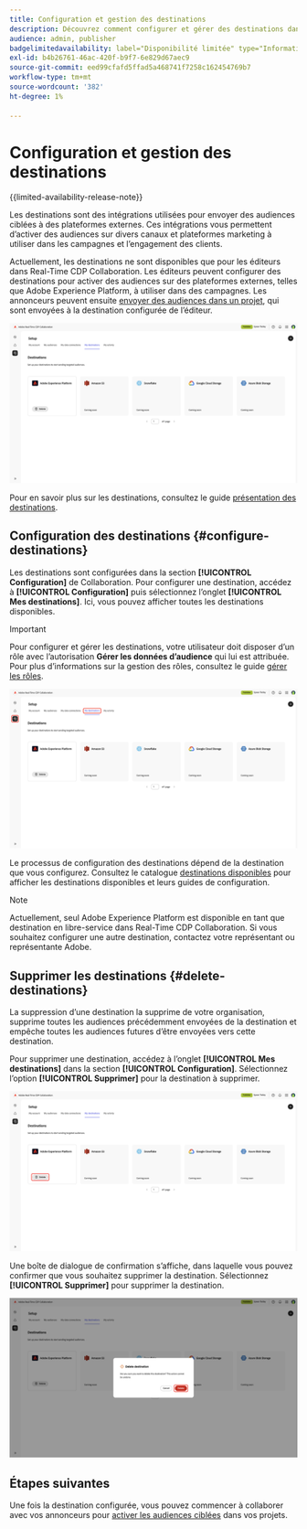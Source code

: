 ```yaml
---
title: Configuration et gestion des destinations
description: Découvrez comment configurer et gérer des destinations dans Real-Time CDP Collaboration.
audience: admin, publisher
badgelimitedavailability: label="Disponibilité limitée" type="Informative" url="https://helpx.adobe.com/legal/product-descriptions/real-time-customer-data-platform-collaboration.html newtab=true"
exl-id: b4b26761-46ac-420f-b9f7-6e829d67aec9
source-git-commit: eed99cfafd5ffad5a468741f7258c162454769b7
workflow-type: tm+mt
source-wordcount: '382'
ht-degree: 1%

---
```


# Configuration et gestion des destinations

{{limited-availability-release-note}}

Les destinations sont des intégrations utilisées pour envoyer des audiences ciblées à des plateformes externes. Ces intégrations vous permettent d’activer des audiences sur divers canaux et plateformes marketing à utiliser dans les campagnes et l’engagement des clients.

Actuellement, les destinations ne sont disponibles que pour les éditeurs dans Real-Time CDP Collaboration. Les éditeurs peuvent configurer des destinations pour activer des audiences sur des plateformes externes, telles que Adobe Experience Platform, à utiliser dans des campagnes. Les annonceurs peuvent ensuite [envoyer des audiences dans un projet](../collaborate/activate.md), qui sont envoyées à la destination configurée de l’éditeur.

![L’onglet Mes destinations de l’espace de travail Configuration affiche une destination Adobe Experience Platform active.](/help/assets/setup/manage-destinations/my-destinations-overview.png)

Pour en savoir plus sur les destinations, consultez le guide [présentation des destinations](../destinations/overview.md).

## Configuration des destinations {#configure-destinations}

Les destinations sont configurées dans la section **[!UICONTROL Configuration]** de Collaboration. Pour configurer une destination, accédez à **[!UICONTROL Configuration]** puis sélectionnez l’onglet **[!UICONTROL Mes destinations]**. Ici, vous pouvez afficher toutes les destinations disponibles.

>[!IMPORTANT]
>
>Pour configurer et gérer les destinations, votre utilisateur doit disposer d’un rôle avec l’autorisation **Gérer les données d’audience** qui lui est attribuée. Pour plus d’informations sur la gestion des rôles, consultez le guide [gérer les rôles](../permissions/manage-roles.md).

![L’onglet Mes destinations de l’espace de travail Configuration affiche les destinations disponibles.](/help/assets/setup/manage-destinations/my-destinations.png)

Le processus de configuration des destinations dépend de la destination que vous configurez. Consultez le catalogue [destinations disponibles](../destinations/overview.md#available-destinations) pour afficher les destinations disponibles et leurs guides de configuration.

>[!NOTE]
>
>Actuellement, seul Adobe Experience Platform est disponible en tant que destination en libre-service dans Real-Time CDP Collaboration. Si vous souhaitez configurer une autre destination, contactez votre représentant ou représentante Adobe.

## Supprimer les destinations {#delete-destinations}

La suppression d’une destination la supprime de votre organisation, supprime toutes les audiences précédemment envoyées de la destination et empêche toutes les audiences futures d’être envoyées vers cette destination.

Pour supprimer une destination, accédez à l’onglet **[!UICONTROL Mes destinations]** dans la section **[!UICONTROL Configuration]**. Sélectionnez l’option **[!UICONTROL Supprimer]** pour la destination à supprimer.

![Espace de travail Mes destinations avec l’option Supprimer mise en surbrillance pour la destination Adobe Experience Platform.](/help/assets/setup/manage-destinations/delete-destination.png)

Une boîte de dialogue de confirmation s’affiche, dans laquelle vous pouvez confirmer que vous souhaitez supprimer la destination. Sélectionnez **[!UICONTROL Supprimer]** pour supprimer la destination.

![Boîte de dialogue Supprimer la destination avec l’option Supprimer mise en surbrillance.](/help/assets/setup/manage-destinations/delete-destination-confirmation.png)

## Étapes suivantes

Une fois la destination configurée, vous pouvez commencer à collaborer avec vos annonceurs pour [activer les audiences ciblées](../collaborate/activate.md) dans vos projets.
